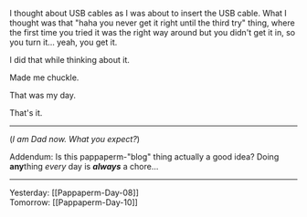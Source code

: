 I thought about USB cables as I was about to insert the USB cable. What I thought was that "haha you never get it right until the third try" thing, where the first time you tried it was the right way around but you didn't get it in, so you turn it… yeah, you get it.  

I did that while thinking about it.  

Made me chuckle.  

That was my day.  

That's it.  

---

(*I am Dad now. What you expect?*)

Addendum: Is this pappaperm-"blog" thing actually a good idea? Doing **any**thing *every* day is ***always*** a chore…

---
 
 Yesterday: [[Pappaperm-Day-08]]  
 Tomorrow: [[Pappaperm-Day-10]]  